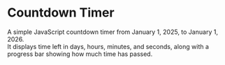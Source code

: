 # Countdown Timer

A simple JavaScript countdown timer from January 1, 2025, to January 1, 2026.  
It displays time left in days, hours, minutes, and seconds, along with a progress bar showing how much time has passed.
